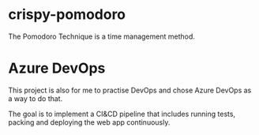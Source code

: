 # crispy-pomodoro
The Pomodoro Technique is a time management method.

# Azure DevOps
This project is also for me to practise DevOps and chose Azure DevOps as a way to do that.

The goal is to implement a CI&CD pipeline that includes running tests, packing and deploying the web app 
continuously. 
